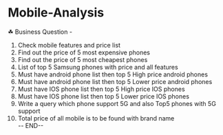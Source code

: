 # Mobile-Analysis <Br>

&#9752;</span> Business Question - <Br>
1.  Check mobile features and price list <Br>
2. Find out the price of 5 most expensive phones<Br>
3. Find out the price of 5 most cheapest phones<Br>
4. List of top 5 Samsung phones with price and all features<Br>
5. Must have android phone list then top 5 High price android phones<Br>
6. Must have android phone list then top 5 Lower price android phones<Br>
7. Must have IOS phone list then top 5 High price IOS phones<Br>
8. Must have IOS phone list then top 5 Lower price IOS phones<Br>
9. Write a query which phone support 5G and also Top5 phones with 5G support<Br>
10. Total price of all mobile is to be found with brand name<Br>
-- END-- 

